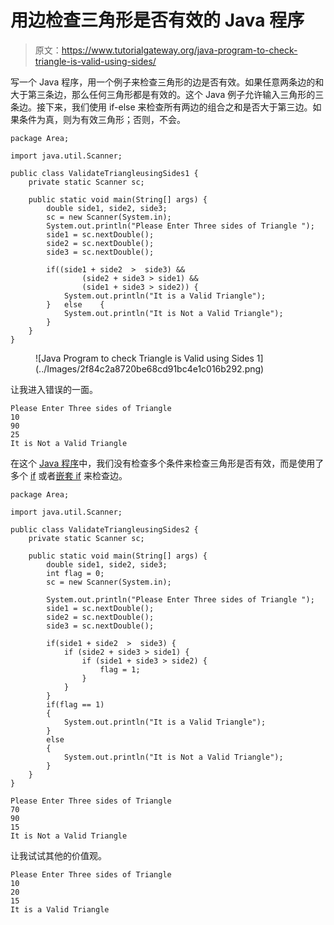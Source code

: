 # 用边检查三角形是否有效的 Java 程序

> 原文：<https://www.tutorialgateway.org/java-program-to-check-triangle-is-valid-using-sides/>

写一个 Java 程序，用一个例子来检查三角形的边是否有效。如果任意两条边的和大于第三条边，那么任何三角形都是有效的。这个 Java 例子允许输入三角形的三条边。接下来，我们使用 if-else 来检查所有两边的组合之和是否大于第三边。如果条件为真，则为有效三角形；否则，不会。

```
package Area;

import java.util.Scanner;

public class ValidateTriangleusingSides1 {
	private static Scanner sc;

	public static void main(String[] args) {
		double side1, side2, side3;
		sc = new Scanner(System.in);		
		System.out.println("Please Enter Three sides of Triangle ");
		side1 = sc.nextDouble();
		side2 = sc.nextDouble();
		side3 = sc.nextDouble();

		if((side1 + side2  >  side3) && 
				(side2 + side3 > side1) &&
				(side1 + side3 > side2)) {
			System.out.println("It is a Valid Triangle");
		}	else 	{
			System.out.println("It is Not a Valid Triangle");
		}
	}
}
```

<figure class="wp-block-image size-large">![Java Program to check Triangle is Valid using Sides 1](../Images/2f84c2a8720be68cd91bc4e1c016b292.png)</figure>

让我进入错误的一面。

```
Please Enter Three sides of Triangle 
10
90
25
It is Not a Valid Triangle
```

在这个 [Java 程序](https://www.tutorialgateway.org/learn-java-programs/)中，我们没有检查多个条件来检查三角形是否有效，而是使用了多个 [if](https://www.tutorialgateway.org/java-if-else-statement/) 或者[嵌套 if](https://www.tutorialgateway.org/nested-if-in-java-programming/) 来检查边。

```
package Area;

import java.util.Scanner;

public class ValidateTriangleusingSides2 {
	private static Scanner sc;

	public static void main(String[] args) {
		double side1, side2, side3;
		int flag = 0;
		sc = new Scanner(System.in);

		System.out.println("Please Enter Three sides of Triangle ");
		side1 = sc.nextDouble();
		side2 = sc.nextDouble();
		side3 = sc.nextDouble();

		if(side1 + side2  >  side3) {
			if (side2 + side3 > side1) {
				if (side1 + side3 > side2) {
					flag = 1;
				}
			}
		}
		if(flag == 1)
		{
			System.out.println("It is a Valid Triangle");
		}
		else 
		{
			System.out.println("It is Not a Valid Triangle");
		}
	}
}
```

```
Please Enter Three sides of Triangle 
70
90
15
It is Not a Valid Triangle
```

让我试试其他的价值观。

```
Please Enter Three sides of Triangle 
10
20
15
It is a Valid Triangle
```